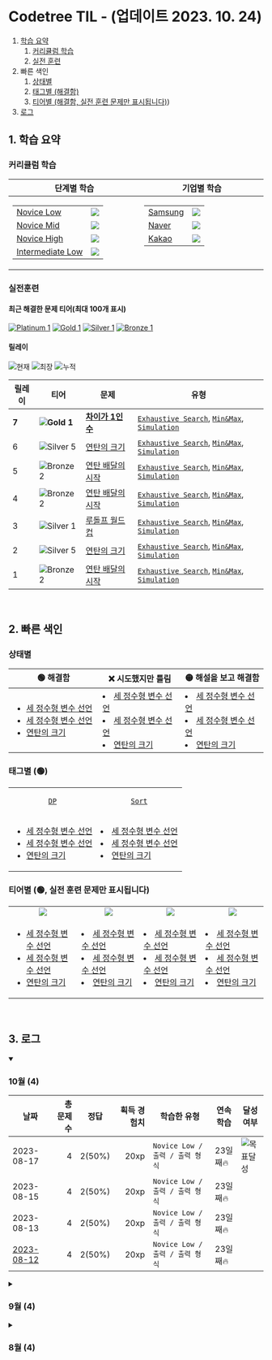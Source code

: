 # Codetree TIL - (업데이트 2023. 10. 24)

1. [학습 요약](https://github.com/chaht01/codetree-TILs/blob/main/summary.md)
   1. [커리큘럼 학습](https://github.com/chaht01/codetree-TILs/blob/main/summary.md#%EC%BB%A4%EB%A6%AC%ED%81%98%EB%9F%BC-%ED%95%99%EC%8A%B5)
   2. [실전 훈련](https://github.com/chaht01/codetree-TILs/blob/main/summary.md#%EC%8B%A4%EC%A0%84%ED%9B%88%EB%A0%A8)
2. 빠른 색인
   1. [상태별](https://github.com/chaht01/codetree-TILs/blob/main/index-progress.md)
   2. [태그별 (해결함)]((https://github.com/chaht01/codetree-TILs/blob/main/index-tag.md))
   3. [티어별 (해결함, 실전 훈련 문제만 표시됩니다)]((https://github.com/chaht01/codetree-TILs/blob/main/index-tier.md)))
3. [로그]((https://github.com/chaht01/codetree-TILs/blob/main/log.md))

## 1. 학습 요약

### 커리큘럼 학습

<table>
  <thead>
    <tr>
      <th width="450px">단계별 학습</th>
      <th width="450px">기업별 학습</th>
    </tr>
  </thead>
  <tbody>
    <tr>
      <td align="center" valign="top">
        <table>

  <tbody>
  <tr>
    <td><a href="https://www.codetree.ai/missions?missionId=4">Novice Low</a></th>
  <td align="center"><img src="https://progress-bar.dev/32/?scale=395&title=NL&width=150&color=dea61d&suffix=/395&"/></td>
</tr>
  <tr>
      <td><a href="https://www.codetree.ai/missions?missionId=5">Novice Mid</a></th>
  <td align="center"><img src="https://progress-bar.dev/6/?scale=241&title=NM&width=150&color=ae2b35&suffix=/241&"/></td>
  </tr>
  <tr>
      <td><a href="https://www.codetree.ai/missions?missionId=6">Novice High</a></th>
  <td align="center"><img src="https://progress-bar.dev/6/?scale=242&title=NH&width=150&color=763568&suffix=/242&"/></td>
  </tr>
  <tr>
      <td><a href="https://www.codetree.ai/missions?missionId=2">Intermediate Low</a></th>
    <td align="center"><img src="https://progress-bar.dev/5/?scale=138&title=IL&width=150&color=264348&suffix=/138&"/></td>
</tr>

  </tbody>
</table>
      </td>
      <td align="center" valign="top">
        <table>

  <tbody>
  <tr>
    <td><a href="https://www.codetree.ai/cote/home?missionId=13">Samsung</a></th>
  <td align="center"><img src="https://progress-bar.dev/32/?scale=395&title=Samsung&width=150&color=102E8E&suffix=/395&"/></td>
</tr>
  <tr>
      <td><a href="https://www.codetree.ai/cote/home?missionId=14">Naver</a></th>
  <td align="center"><img src="https://progress-bar.dev/6/?scale=241&title=Naver&width=150&color=07CF5D&suffix=/241&"/></td>
  </tr>
  <tr>
      <td><a href="https://www.codetree.ai/cote/home?missionId=16">Kakao</a></th>
  <td align="center"><img src="https://progress-bar.dev/6/?scale=242&title=Kakao&width=150&color=FFCD00&suffix=/242&"/></td>
  </tr>

  </tbody>
</table>
        
  </tbody>
</table>


### 실전훈련
#### 최근 해결한 문제 티어(최대 100개 표시)

[![Platinum 1][p1]](https://www.codetree.ai/problems/going-back-and-forth-quickly/description)
[![Gold 1][g1]](https://www.codetree.ai/problems/coordinate-selection-in-the-coordinate-plane/description)
[![Silver 1][s1]](https://www.codetree.ai/problems/comparative-selection/description)
[![Bronze 1][b1]](https://www.codetree.ai/problems/decimal-and-binary-number)


#### 릴레이 

![현재](https://img.shields.io/badge/현재_릴레이-7-%235cb85c.svg?for-the-badge)
![최장](https://img.shields.io/badge/최장_릴레이-10-%23E34F26.svg?for-the-badge)
![누적](https://img.shields.io/badge/누적_릴레이-16-%2300599C.svg?for-the-badge)

|릴레이|티어|문제|유형|
|---|---|---|---|
|**7**|**![Gold 1][g1]**|**[차이가 1인 수](https://www.codetree.ai/problems/number-with-difference-1/description)**|[`Exhaustive Search`](https://www.codetree.ai/training-field/search?page=1&pageSize=20&tags=Exhaustive+Search),  [`Min&Max`](https://www.codetree.ai/training-field/search?page=1&pageSize=20&tags=Min%26Max),  [`Simulation`](https://www.codetree.ai/training-field/search?page=1&pageSize=20&tags=Simulation)|
|6|![Silver 5][s5]|[연탄의 크기](https://www.codetree.ai/problems/size-of-briquette/description)|[`Exhaustive Search`](https://www.codetree.ai/training-field/search?page=1&pageSize=20&tags=Exhaustive+Search),  [`Min&Max`](https://www.codetree.ai/training-field/search?page=1&pageSize=20&tags=Min%26Max),  [`Simulation`](https://www.codetree.ai/training-field/search?page=1&pageSize=20&tags=Simulation)|
|5|![Bronze 2][b2]|[연탄 배달의 시작](https://www.codetree.ai/problems/size-of-briquette/description)|[`Exhaustive Search`](https://www.codetree.ai/training-field/search?page=1&pageSize=20&tags=Exhaustive+Search),  [`Min&Max`](https://www.codetree.ai/training-field/search?page=1&pageSize=20&tags=Min%26Max),  [`Simulation`](https://www.codetree.ai/training-field/search?page=1&pageSize=20&tags=Simulation)|
|4|![Bronze 2][b2]|[연탄 배달의 시작]((https://www.codetree.ai/problems/size-of-briquette/description))|[`Exhaustive Search`](https://www.codetree.ai/training-field/search?page=1&pageSize=20&tags=Exhaustive+Search),  [`Min&Max`](https://www.codetree.ai/training-field/search?page=1&pageSize=20&tags=Min%26Max),  [`Simulation`](https://www.codetree.ai/training-field/search?page=1&pageSize=20&tags=Simulation)|
|3|![Silver 1][s1]|[루돌프 월드컵](https://www.codetree.ai/problems/rudolph-worldcup/description)|[`Exhaustive Search`](https://www.codetree.ai/training-field/search?page=1&pageSize=20&tags=Exhaustive+Search),  [`Min&Max`](https://www.codetree.ai/training-field/search?page=1&pageSize=20&tags=Min%26Max),  [`Simulation`](https://www.codetree.ai/training-field/search?page=1&pageSize=20&tags=Simulation)|
|2|![Silver 5][s5]|[연탄의 크기](https://www.codetree.ai/problems/size-of-briquette/description)|[`Exhaustive Search`](https://www.codetree.ai/training-field/search?page=1&pageSize=20&tags=Exhaustive+Search),  [`Min&Max`](https://www.codetree.ai/training-field/search?page=1&pageSize=20&tags=Min%26Max),  [`Simulation`](https://www.codetree.ai/training-field/search?page=1&pageSize=20&tags=Simulation)|
|1|![Bronze 2][b2]|[연탄 배달의 시작](https://www.codetree.ai/problems/the-beginning-of-briquette-delivery/description)|[`Exhaustive Search`](https://www.codetree.ai/training-field/search?page=1&pageSize=20&tags=Exhaustive+Search),  [`Min&Max`](https://www.codetree.ai/training-field/search?page=1&pageSize=20&tags=Min%26Max),  [`Simulation`](https://www.codetree.ai/training-field/search?page=1&pageSize=20&tags=Simulation)|



&nbsp;&nbsp;&nbsp;&nbsp;&nbsp;

## 2. 빠른 색인

### 상태별
<table>
  <thead>
    <tr>
      <th width="500px">🟢 해결함</th>
      <th width="500px">❌ 시도했지만 틀림</th>
      <th width="500px">🟡 해설을 보고 해결함</th>
    </tr>
  </thead>
  <tbody>
    <tr>
      <td>

* [세 정수형 변수 선언](https://www.codetree.ai/missions/4/problems/declaration-of-three-natural-numbers/introduction)
* [세 정수형 변수 선언](https://www.codetree.ai/missions/4/problems/declaration-of-three-natural-numbers/introduction)
* [연탄의 크기](https://www.codetree.ai/problems/size-of-briquette/description)
      </td>
      <td>
* [세 정수형 변수 선언](https://www.codetree.ai/missions/4/problems/declaration-of-three-natural-numbers/introduction)
* [세 정수형 변수 선언](https://www.codetree.ai/missions/4/problems/declaration-of-three-natural-numbers/introduction)
* [연탄의 크기](https://www.codetree.ai/problems/size-of-briquette/description)
      </td>
      <td>
* [세 정수형 변수 선언](https://www.codetree.ai/missions/4/problems/declaration-of-three-natural-numbers/introduction)
* [세 정수형 변수 선언](https://www.codetree.ai/missions/4/problems/declaration-of-three-natural-numbers/introduction)
* [연탄의 크기](https://www.codetree.ai/problems/size-of-briquette/description)
      </td>
    </tr>
  </tbody>
</table>

### 태그별 (🟢)
<table>
  <tbody>
    <tr>
      <td align="center" valign="center">         

[`DP`](https://www.codetree.ai/training-field/search?page=1&pageSize=20&tags=DP)
      </td>
      <td align="center" valign="center">
[`Sort`](https://www.codetree.ai/training-field/search?page=1&pageSize=20&tags=Sort)
      </td>
    </tr>
    <tr>
      <td>

* [세 정수형 변수 선언](https://www.codetree.ai/missions/4/problems/declaration-of-three-natural-numbers/introduction)
* [세 정수형 변수 선언](https://www.codetree.ai/missions/4/problems/declaration-of-three-natural-numbers/introduction)
* [연탄의 크기](https://www.codetree.ai/problems/size-of-briquette/description)</td>
      <td>
* [세 정수형 변수 선언](https://www.codetree.ai/missions/4/problems/declaration-of-three-natural-numbers/introduction)
* [세 정수형 변수 선언](https://www.codetree.ai/missions/4/problems/declaration-of-three-natural-numbers/introduction)
* [연탄의 크기](https://www.codetree.ai/problems/size-of-briquette/description)</td>
    </tr>
  </tbody>
</table>

### 티어별 (🟢, 실전 훈련 문제만 표시됩니다)

<table>
  <tbody>
    <tr>
      <td width="300px" align="center">
        <a href="https://www.codetree.ai/training-field/search?page=1&pageSize=20&tier=1%2C5"><img src="https://img.shields.io/badge/Bronze-%235D3E31.svg"/></a>
      </td>
      <td width="300px" align="center">
      <a href="https://www.codetree.ai/training-field/search?page=1&pageSize=20&tier=6%2C10"><img src="https://img.shields.io/badge/Silver-%23394960.svg"/></a>
      </td>
      <td width="300px" align="center">
      <a href="https://www.codetree.ai/training-field/search?page=1&pageSize=20&tier=11%2C15"><img src="https://img.shields.io/badge/Gold-%23FFC433.svg"/></a>
      </td>
      <td width="300px" align="center">
      <a href="https://www.codetree.ai/training-field/search?page=1&pageSize=20&tier=16%2C20"><img src="https://img.shields.io/badge/Platinum-%2376DDD8.svg"/></a>
      </td>
    </tr>
    <tr>
      <td>

* [세 정수형 변수 선언](https://www.codetree.ai/missions/4/problems/declaration-of-three-natural-numbers/introduction)
* [세 정수형 변수 선언](https://www.codetree.ai/missions/4/problems/declaration-of-three-natural-numbers/introduction)
* [연탄의 크기](https://www.codetree.ai/problems/size-of-briquette/description)</td>
      <td>
* [세 정수형 변수 선언](https://www.codetree.ai/missions/4/problems/declaration-of-three-natural-numbers/introduction)
* [세 정수형 변수 선언](https://www.codetree.ai/missions/4/problems/declaration-of-three-natural-numbers/introduction)
* [연탄의 크기](https://www.codetree.ai/problems/size-of-briquette/description)</td>
      <td>
* [세 정수형 변수 선언](https://www.codetree.ai/missions/4/problems/declaration-of-three-natural-numbers/introduction)
* [세 정수형 변수 선언](https://www.codetree.ai/missions/4/problems/declaration-of-three-natural-numbers/introduction)
* [연탄의 크기](https://www.codetree.ai/problems/size-of-briquette/description)</td>
    <td>
* [세 정수형 변수 선언](https://www.codetree.ai/missions/4/problems/declaration-of-three-natural-numbers/introduction)
* [세 정수형 변수 선언](https://www.codetree.ai/missions/4/problems/declaration-of-three-natural-numbers/introduction)
* [연탄의 크기](https://www.codetree.ai/problems/size-of-briquette/description)</td>
    </tr>
  </tbody>
</table>


&nbsp;&nbsp;&nbsp;&nbsp;&nbsp;

## 3. 로그

<details open>
  <summary><h3>10월 (4)</h3></summary>
    
  |날짜|총 문제수|정답|획득 경험치|학습한 유형|연속 학습|달성여부|
  |---|---:|---|---:|---|---|---|
  |2023-08-17|4|2(50%)|20xp|`Novice Low / 출력 / 출력 형식`|23일째🔥|![목표달성][goal]|
  |2023-08-15|4|2(50%)|20xp|`Novice Low / 출력 / 출력 형식`|23일째🔥||
  |2023-08-13|4|2(50%)|20xp|`Novice Low / 출력 / 출력 형식`|23일째🔥||
  |[2023-08-12](https://github.com/chaht01/codetree-TILs/blob/main/231012/README.md)|4|2(50%)|20xp|`Novice Low / 출력 / 출력 형식`|23일째🔥||
</details>

<details>
  <summary><h3>9월 (4)</h3></summary>
    
  |날짜|총 문제수|정답|획득 경험치|학습한 유형|연속 학습|달성여부|
  |---|---:|---|---:|---|---|---|
  |2023-08-17|4|2(50%)|20xp|`Novice Low / 출력 / 출력 형식`|23일째🔥|![목표달성][goal]|
  |2023-08-15|4|2(50%)|20xp|`Novice Low / 출력 / 출력 형식`|23일째🔥||
  |2023-08-13|4|2(50%)|20xp|`Novice Low / 출력 / 출력 형식`|23일째🔥||
  |[2023-08-12](https://github.com/chaht01/codetree-TILs/blob/main/231012/README.md)|4|2(50%)|20xp|`Novice Low / 출력 / 출력 형식`|23일째🔥||
</details>

<details>
  <summary><h3>8월 (4)</h3></summary>
  
  |날짜|총 문제수|정답|획득 경험치|학습한 유형|연속 학습|달성여부|
  |---|---:|---|---:|---|---|---|
  |2023-08-17|4|2(50%)|20xp|`Novice Low / 출력 / 출력 형식`|23일째🔥|![목표달성][goal]|
  |2023-08-15|4|2(50%)|20xp|`Novice Low / 출력 / 출력 형식`|23일째🔥||
  |2023-08-13|4|2(50%)|20xp|`Novice Low / 출력 / 출력 형식`|23일째🔥||
  |[2023-08-12](https://github.com/chaht01/codetree-TILs/blob/main/231012/README.md)|4|2(50%)|20xp|`Novice Low / 출력 / 출력 형식`|23일째🔥||
</details>




[b5]: https://img.shields.io/badge/Bronze_5-%235D3E31.svg
[b4]: https://img.shields.io/badge/Bronze_4-%235D3E31.svg
[b3]: https://img.shields.io/badge/Bronze_3-%235D3E31.svg
[b2]: https://img.shields.io/badge/Bronze_2-%235D3E31.svg
[b1]: https://img.shields.io/badge/Bronze_1-%235D3E31.svg
[s5]: https://img.shields.io/badge/Silver_5-%23394960.svg
[s4]: https://img.shields.io/badge/Silver_4-%23394960.svg
[s3]: https://img.shields.io/badge/Silver_3-%23394960.svg
[s2]: https://img.shields.io/badge/Silver_2-%23394960.svg
[s1]: https://img.shields.io/badge/Silver_1-%23394960.svg
[g5]: https://img.shields.io/badge/Gold_5-%23FFC433.svg
[g4]: https://img.shields.io/badge/Gold_4-%23FFC433.svg
[g3]: https://img.shields.io/badge/Gold_3-%23FFC433.svg
[g2]: https://img.shields.io/badge/Gold_2-%23FFC433.svg
[g1]: https://img.shields.io/badge/Gold_1-%23FFC433.svg
[p5]: https://img.shields.io/badge/Platinum_5-%2376DDD8.svg
[p4]: https://img.shields.io/badge/Platinum_4-%2376DDD8.svg
[p3]: https://img.shields.io/badge/Platinum_3-%2376DDD8.svg
[p2]: https://img.shields.io/badge/Platinum_2-%2376DDD8.svg
[p1]: https://img.shields.io/badge/Platinum_1-%2376DDD8.svg
[passed]: https://img.shields.io/badge/Passed-%23009D27.svg
[failed]: https://img.shields.io/badge/Failed-%23D24D57.svg
[easy]: https://img.shields.io/badge/쉬움-%235cb85c.svg?for-the-badge
[medium]: https://img.shields.io/badge/보통-%23FFC433.svg?for-the-badge
[hard]: https://img.shields.io/badge/어려움-%23D24D57.svg?for-the-badge
[goal]: https://img.shields.io/badge/목표달성-8A2BE2
